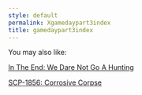 ```yaml
---
style: default
permalink: Xgamedaypart3index
title: gamedaypart3index
---
```

You may also like:

[In The End: We Dare Not Go A Hunting](http://scp-wiki.net/intheendwedarenotgoahunting)

[SCP-1856: Corrosive Corpse](http://scp-wiki.net/scp-1856)
